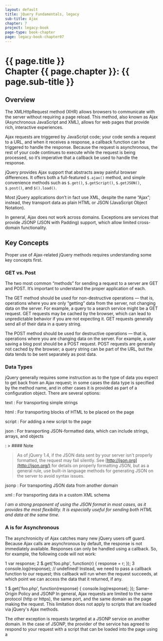 ```yaml
---
layout: default
title: jQuery Fundamentals, legacy
sub-title: Ajax
chapter: 7
project: legacy-book
page-type: book-chapter
page: legacy-book-chapter07
---
```


# {{ page.title }} <br> Chapter {{ page.chapter }}: {{ page.sub-title }}

## Overview

The XMLHttpRequest method (XHR) allows browsers to communicate with the server without requiring a page reload. This method, also known as Ajax (Asynchronous JavaScript and XML), allows for web pages that provide rich, interactive experiences.

Ajax requests are triggered by JavaScript code; your code sends a request to a URL, and when it receives a response, a callback function can be triggered to handle the response. Because the request is asynchronous, the rest of your code continues to execute while the request is being processed, so it’s imperative that a callback be used to handle the response.

jQuery provides Ajax support that abstracts away painful browser differences. It offers both a full-featured `$.ajax()` method, and simple convenience methods such as `$.get()`, `$.getScript()`, `$.getJSON()`, `$.post()`, and `$().load()`.

Most jQuery applications don’t in fact use XML, despite the name “Ajax”; instead, they transport data as plain HTML or JSON (JavaScript Object Notation).

In general, Ajax does not work across domains. Exceptions are services that provide JSONP (JSON with Padding) support, which allow limited cross-domain functionality.

## Key Concepts

Proper use of Ajax-related jQuery methods requires understanding some key concepts first.

### GET vs. Post

The two most common “methods” for sending a request to a server are GET and POST. It’s important to understand the proper application of each.

The GET method should be used for non-destructive operations — that is, operations where you are only “getting” data from the server, not changing data on the server. For example, a query to a search service might be a GET request. GET requests may be cached by the browser, which can lead to unpredictable behavior if you are not expecting it. GET requests generally send all of their data in a query string.

The POST method should be used for destructive operations — that is, operations where you are changing data on the server. For example, a user saving a blog post should be a POST request. POST requests are generally not cached by the browser; a query string can be part of the URL, but the data tends to be sent separately as post data.

### Data Types

jQuery generally requires some instruction as to the type of data you expect to get back from an Ajax request; in some cases the data type is specified by the method name, and in other cases it is provided as part of a configuration object. There are several options:

text
: For transporting simple strings

html
: For transporting blocks of HTML to be placed on the page

script
: For adding a new script to the page

json
: For transporting JSON-formatted data, which can include strings, arrays, and objects

: > #### Note  
>   
> As of jQuery 1.4, if the JSON data sent by your server isn't properly formatted, the request may fail silently. See [http://json.org](http://json.org/) for details on properly formatting JSON, but as a general rule, use built-in language methods for generating JSON on the server to avoid syntax issues.

jsonp
: For transporting JSON data from another domain

xml
: For transporting data in a custom XML schema

*I am a strong proponent of using the JSON format in most cases, as it provides the most flexibility. It is especially useful for sending both HTML and data at the same time.*

### A is for Asynchronous

The asynchronicity of Ajax catches many new jQuery users off guard. Because Ajax calls are asynchronous by default, the response is not immediately available. Responses can only be handled using a callback. So, for example, the following code will not work:

1
var response;
2
$.get('foo.php', function(r) { response = r; });
3
console.log(response); // undefined!
Instead, we need to pass a callback function to our request; this callback will run when the request succeeds, at which point we can access the data that it returned, if any.

1
$.get('foo.php', function(response) { console.log(response); });
Same-Origin Policy and JSONP
In general, Ajax requests are limited to the same protocol (http or https), the same port, and the same domain as the page making the request. This limitation does not apply to scripts that are loaded via jQuery's Ajax methods.

The other exception is requests targeted at a JSONP service on another domain. In the case of JSONP, the provider of the service has agreed to respond to your request with a script that can be loaded into the page using a <script> tag, thus avoiding the same-origin limitation; that script will include the data you requested, wrapped in a callback function you provide.

Ajax and Firebug
Firebug (or the Webkit Inspector in Chrome or Safari) is an invaluable tool for working with Ajax requests. You can see Ajax requests as they happen in the Console tab of Firebug (and in the Resources > XHR panel of Webkit Inspector), and you can click on a request to expand it and see details such as the request headers, response headers, response content, and more. If something isn't going as expected with an Ajax request, this is the first place to look to track down what's wrong.

jQuery's Ajax-Related Methods
While jQuery does offer many Ajax-related convenience methods, the core $.ajax method is at the heart of all of them, and understanding it is imperative. We'll review it first, and then touch briefly on the convenience methods.

I generally use the $.ajax method and do not use convenience methods. As you'll see, it offers features that the convenience methods do not, and its syntax is more easily understandable, in my opinion.

$.ajax
jQuery’s core $.ajax method is a powerful and straightforward way of creating Ajax requests. It takes a configuration object that contains all the instructions jQuery requires to complete the request. The $.ajax method is particularly valuable because it offers the ability to specify both success and failure callbacks. Also, its ability to take a configuration object that can be defined separately makes it easier to write reusable code. For complete documentation of the configuration options, visit http://api.jquery.com/jQuery.ajax/.

Example 7.1: Using the core $.ajax method

01
$.ajax({
02
    // the URL for the request
03
    url : 'post.php',
04
 
05
    // the data to send
06
    // (will be converted to a query string)
07
    data : { id : 123 },
08
 
09
    // whether this is a POST or GET request
10
    type : 'GET',
11
 
12
    // the type of data we expect back
13
    dataType : 'json',
14
 
15
    // code to run if the request succeeds;
16
    // the response is passed to the function
17
    success : function(json) {
18
        $('<h1/>').text(json.title).appendTo('body');
19
        $('<div class="content"/>')
20
            .html(json.html).appendTo('body');
21
    },
22
 
23
    // code to run if the request fails;
24
    // the raw request and status codes are
25
    // passed to the function
26
    error : function(xhr, status) {
27
        alert('Sorry, there was a problem!');
28
    },
29
 
30
    // code to run regardless of success or failure
31
    complete : function(xhr, status) {
32
        alert('The request is complete!');
33
    }
34
});
Note
A note about the dataType setting: if the server sends back data that is in a different format than you specify, your code may fail, and the reason will not always be clear, because the HTTP response code will not show an error. When working with Ajax requests, make sure your server is sending back the data type you're asking for, and verify that the Content-type header is accurate for the data type. For example, for JSON data, the Content-type header should be application/json.

$.ajax Options
There are many, many options for the $.ajax method, which is part of its power. For a complete list of options, visit http://api.jquery.com/jQuery.ajax/; here are several that you will use frequently:

async
Set to false if the request should be sent synchronously. Defaults to true. Note that if you set this option to false, your request will block execution of other code until the response is received.

cache
Whether to use a cached response if available. Defaults to true for all dataTypes except "script" and "jsonp". When set to false, the URL will simply have a cachebusting parameter appended to it.

complete
A callback function to run when the request is complete, regardless of success or failure. The function receives the raw request object and the text status of the request.

context
The scope in which the callback function(s) should run (i.e. what this will mean inside the callback function(s)). By default, this inside the callback function(s) refers to the object originally passed to $.ajax.

data
The data to be sent to the server. This can either be an object or a query string, such as foo=bar&baz=bim.

dataType
The type of data you expect back from the server. By default, jQuery will look at the MIME type of the response if no dataType is specified.

error
A callback function to run if the request results in an error. The function receives the raw request object and the text status of the request.

jsonp
The callback name to send in a query string when making a JSONP request. Defaults to "callback".

success
A callback function to run if the request succeeds. The function receives the response data (converted to a JavaScript object if the dataType was JSON), as well as the text status of the request and the raw request object.

timeout
The time in milliseconds to wait before considering the request a failure.

traditional
Set to true to use the param serialization style in use prior to jQuery 1.4. For details, see http://api.jquery.com/jQuery.param/.

type
The type of the request, "POST" or "GET". Defaults to "GET". Other request types, such as "PUT" and "DELETE" can be used, but they may not be supported by all browsers.

url
The URL for the request.

The url option is the only required property of the $.ajax configuration object; all other properties are optional.

Convenience Methods
If you don't need the extensive configurability of $.ajax, and you don't care about handling errors, the Ajax convenience functions provided by jQuery can be useful, terse ways to accomplish Ajax requests. These methods are just "wrappers" around the core $.ajax method, and simply pre-set some of the options on the $.ajax method.

The convenience methods provided by jQuery are:

$.get
Perform a GET request to the provided URL.

$.post
Perform a POST request to the provided URL.

$.getScript
Add a script to the page.

$.getJSON
Perform a GET request, and expect JSON to be returned.

In each case, the methods take the following arguments, in order:

url
The URL for the request. Required.

data
The data to be sent to the server. Optional. This can either be an object or a query string, such as foo=bar&baz=bim.

Note
This option is not valid for $.getScript.

success callback
A callback function to run if the request succeeds. Optional. The function receives the response data (converted to a JavaScript object if the data type was JSON), as well as the text status of the request and the raw request object.

data type
The type of data you expect back from the server. Optional.

Note
This option is only applicable for methods that don't already specify the data type in their name.

Example 7.2: Using jQuery's Ajax convenience methods

01
// get plain text or html
02
$.get('/users.php', { userId : 1234 }, function(resp) {
03
    console.log(resp);
04
});
05
 
06
// add a script to the page, then run a function defined in it
07
$.getScript('/static/js/myScript.js', function() {
08
    functionFromMyScript();
09
});
10
 
11
// get JSON-formatted data from the server
12
$.getJSON('/details.php', function(resp) {
13
    $.each(resp, function(k, v) {
14
        console.log(k + ' : ' + v);
15
    });
16
});
$.fn.load
The $.fn.load method is unique among jQuery’s Ajax methods in that it is called on a selection. The $.fn.load method fetches HTML from a URL, and uses the returned HTML to populate the selected element(s). In addition to providing a URL to the method, you can optionally provide a selector; jQuery will fetch only the matching content from the returned HTML.

Example 7.3: Using $.fn.load to populate an element

1
$('#newContent').load('/foo.html');
Example 7.4: Using $.fn.load to populate an element based on a selector

1
$('#newContent').load('/foo.html #myDiv h1:first', function(html) {
2
  alert('Content updated!');
3
});
Ajax and Forms
jQuery’s ajax capabilities can be especially useful when dealing with forms. The jQuery Form Plugin is a well-tested tool for adding Ajax capabilities to forms, and you should generally use it for handling forms with Ajax rather than trying to roll your own solution for anything remotely complex. That said, there are a two jQuery methods you should know that relate to form processing in jQuery: $.fn.serialize and $.fn.serializeArray.

Example 7.5: Turning form data into a query string

1
$('#myForm').serialize();
Example 7.6: Creating an array of objects containing form data

1
$('#myForm').serializeArray();
2
 
3
// creates a structure like this:
4
[
5
    { name : 'field1', value : 123 },
6
    { name : 'field2', value : 'hello world' }
7
]
Working with JSONP
The advent of JSONP — essentially a consensual cross-site scripting hack — has opened the door to powerful mashups of content. Many prominent sites provide JSONP services, allowing you access to their content via a predefined API. A particularly great source of JSONP-formatted data is the Yahoo! Query Language, which we'll use in the following example to fetch news about cats.

Example 7.7: Using YQL and JSONP

01
$.ajax({
02
    url : 'http://query.yahooapis.com/v1/public/yql',
03
 
04
    // the name of the callback parameter,
05
    // as specified by the YQL service
06
    jsonp : 'callback',
07
 
08
    // tell jQuery we're expecting JSONP
09
    dataType : 'jsonp',
10
 
11
    // tell YQL what we want and that we want JSON
12
    data : {
13
        q : 'select title,abstract,url from search.news where query="cat"',
14
        format : 'json'
15
    },
16
 
17
    // work with the response
18
    success : function(response) {
19
        console.log(response);
20
    }
21
});
jQuery handles all the complex aspects of JSONP behind-the-scenes — all we have to do is tell jQuery the name of the JSONP callback parameter specified by YQL ("callback" in this case), and otherwise the whole process looks and feels like a normal Ajax request.

Ajax Events
Often, you’ll want to perform an operation whenever an Ajax requests starts or stops, such as showing or hiding a loading indicator. Rather than defining this behavior inside every Ajax request, you can bind Ajax events to elements just like you'd bind other events. For a complete list of Ajax events, visit http://docs.jquery.com/Ajax_Events.

Example 7.8: Setting up a loading indicator using Ajax Events

1
$('#loading_indicator')
2
    .ajaxStart(function() { $(this).show(); })
3
    .ajaxStop(function() { $(this).hide(); });
Exercises
Load External Content
Open the file /exercises/index.html in your browser. Use the file /exercises/js/load.js. Your task is to load the content of a blog item when a user clicks on the title of the item.

Create a target div after the headline for each blog post and store a reference to it on the headline element using $.fn.data.
Bind a click event to the headline that will use the $.fn.load method to load the appropriate content from /exercises/data/blog.html into the target div. Don't forget to prevent the default action of the click event.
Note that each blog headline in index.html includes a link to the post. You'll need to leverage the href of that link to get the proper content from blog.html. Once you have the href, here's one way to process it into an ID that you can use as a selector in $.fn.load:

1
var href = 'blog.html#post1';
2
var tempArray = href.split('#');
3
var id = '#' + tempArray[1];
Remember to make liberal use of console.log to make sure you're on the right path!

Load Content Using JSON
Open the file /exercises/index.html in your browser. Use the file /exercises/js/specials.js. Your task is to show the user details about the special for a given day when the user selects a day from the select dropdown.

Append a target div after the form that's inside the #specials element; this will be where you put information about the special once you receive it.

Bind to the change event of the select element; when the user changes the selection, send an Ajax request to /exercises/data/specials.json.
When the request returns a response, use the value the user selected in the select (hint: $.fn.val) to look up information about the special in the JSON response.
Add some HTML about the special to the target div you created.

Finally, because the form is now Ajax-enabled, remove the submit button from the form.

Note that we're loading the JSON every time the user changes their selection. How could we change the code so we only make the request once, and then use a cached response when the user changes their choice in the select?
